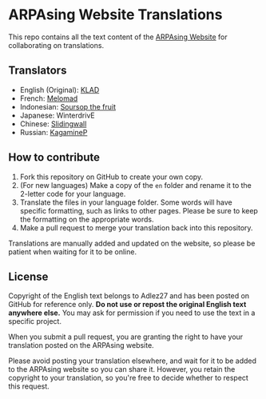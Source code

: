 # ARPAsing Website Translations

This repo contains all the text content of the [ARPAsing Website](https://arpasing.neocities.org/) for collaborating on translations.

## Translators
- English (Original): [KLAD](https://klad.tubs.wtf)
- French: [Melomad](https://simelomad.wixsite.com/melomad)
- Indonesian: [Soursop the fruit](https://twitter.com/sour_Ed)
- Japanese: WinterdrivE
- Chinese: [Slidingwall](http://slidingwall.lofter.com/)
- Russian: [KagamineP](https://kagaminep.ru/)

## How to contribute
1. Fork this repository on GitHub to create your own copy.
2. (For new languages) Make a copy of the `en` folder and rename it to the 2-letter code for your language.
3. Translate the files in your language folder. Some words will have specific formatting, such as links to other pages. Please be sure to keep the formatting on the appropriate words.
4. Make a pull request to merge your translation back into this repository.

Translations are manually added and updated on the website, so please be patient when waiting for it to be online.

## License

Copyright of the English text belongs to Adlez27 and has been posted on GitHub for reference only. **Do not use or repost the original English text anywhere else.** You may ask for permission if you need to use the text in a specific project. 

When you submit a pull request, you are granting the right to have your translation posted on the ARPAsing website.

Please avoid posting your translation elsewhere, and wait for it to be added to the ARPAsing website so you can share it. However, you retain the copyright to your translation, so you're free to decide whether to respect this request.

